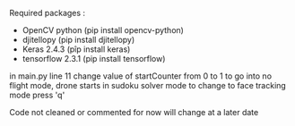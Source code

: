 Required packages :

- OpenCV python (pip install opencv-python)
- djitellopy (pip install djitellopy)
- Keras 2.4.3 (pîp install keras)
- tensorflow 2.3.1 (pip install tensorflow)

in main.py line 11 change value of startCounter from 0 to 1 to go into no flight mode, drone starts in sudoku solver mode to change to face tracking mode press 'q'

Code not cleaned or commented for now will change at a later date
